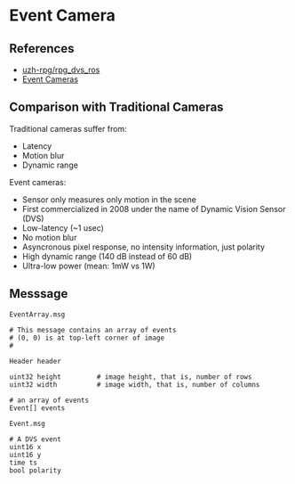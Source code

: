 # Event Camera

## References

- [uzh-rpg/rpg_dvs_ros](https://github.com/uzh-rpg/rpg_dvs_ros)
- [Event Cameras](https://www.microsoft.com/en-us/research/uploads/prod/2019/09/Davide_Scaramuzza_UZH.pdf)

## Comparison with Traditional Cameras

Traditional cameras suffer from:

- Latency
- Motion blur
- Dynamic range

Event cameras:

- Sensor only measures only motion in the scene
- First commercialized in 2008 under the name of Dynamic Vision Sensor (DVS)
- Low-latency (~1 usec)
- No motion blur
- Asyncronous pixel response, no intensity information, just polarity
- High dynamic range (140 dB instead of 60 dB)
- Ultra-low power (mean: 1mW vs 1W)

## Messsage

`EventArray.msg`

```
# This message contains an array of events
# (0, 0) is at top-left corner of image
#

Header header

uint32 height         # image height, that is, number of rows
uint32 width          # image width, that is, number of columns

# an array of events
Event[] events
```

`Event.msg`

```
# A DVS event
uint16 x
uint16 y
time ts
bool polarity
```
